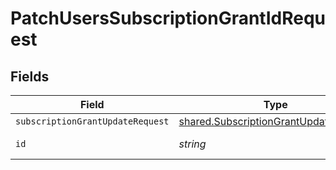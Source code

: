 # PatchUsersSubscriptionGrantIdRequest


## Fields

| Field                                                                                          | Type                                                                                           | Required                                                                                       | Description                                                                                    |
| ---------------------------------------------------------------------------------------------- | ---------------------------------------------------------------------------------------------- | ---------------------------------------------------------------------------------------------- | ---------------------------------------------------------------------------------------------- |
| `subscriptionGrantUpdateRequest`                                                               | [shared.SubscriptionGrantUpdateRequest](../../models/shared/subscriptiongrantupdaterequest.md) | :heavy_minus_sign:                                                                             | N/A                                                                                            |
| `id`                                                                                           | *string*                                                                                       | :heavy_check_mark:                                                                             | Unique identifier                                                                              |
